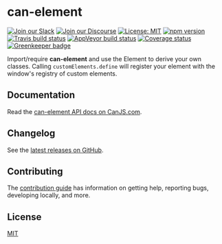 # can-element

[![Join our Slack](https://img.shields.io/badge/slack-join%20chat-611f69.svg)](https://www.bitovi.com/community/slack?utm_source=badge&utm_medium=badge&utm_campaign=pr-badge&utm_content=badge)
[![Join our Discourse](https://img.shields.io/discourse/https/forums.bitovi.com/posts.svg)](https://forums.bitovi.com/?utm_source=badge&utm_medium=badge&utm_campaign=pr-badge&utm_content=badge)
[![License: MIT](https://img.shields.io/badge/license-MIT-blue.svg)](https://github.com/canjs/can-element/blob/master/LICENSE.md)
[![npm version](https://badge.fury.io/js/can-element.svg)](https://www.npmjs.com/package/can-element)
[![Travis build status](https://travis-ci.org/canjs/can-element.svg?branch=master)](https://travis-ci.org/canjs/can-element)
[![AppVeyor build status](https://ci.appveyor.com/api/projects/status/github/canjs/can-element?branch=master&svg=true)](https://ci.appveyor.com/project/matthewp/can-element)
[![Coverage status](https://coveralls.io/repos/github/canjs/can-element/badge.svg?branch=master)](https://coveralls.io/github/canjs/can-element?branch=master)
[![Greenkeeper badge](https://badges.greenkeeper.io/canjs/can-element.svg)](https://greenkeeper.io/)

Import/require **can-element** and use the Element to derive your own classes. Calling `customElements.define` will register your element with the window's registry of custom elements.

## Documentation

Read the [can-element API docs on CanJS.com](https://canjs.com/doc/can-element.html).

## Changelog

See the [latest releases on GitHub](https://github.com/canjs/can-element/releases).

## Contributing

The [contribution guide](https://github.com/canjs/can-element/blob/master/CONTRIBUTING.md) has information on getting help, reporting bugs, developing locally, and more.

## License

[MIT](https://github.com/canjs/can-element/blob/master/LICENSE.md)

